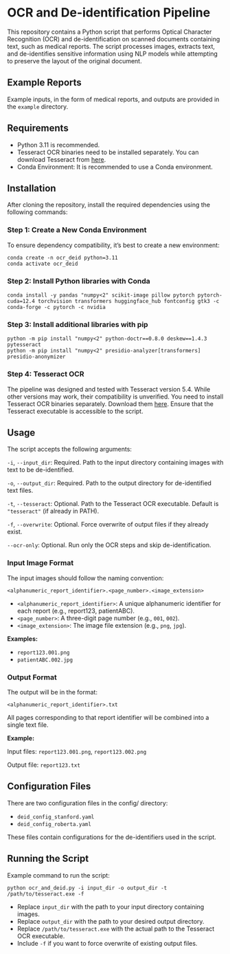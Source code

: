 # OCR and De-identification Pipeline
This repository contains a Python script that performs Optical Character Recognition (OCR) and de-identification on scanned documents containing text, such as medical reports. The script processes images, extracts text, and de-identifies sensitive information using NLP models while attempting to preserve the layout of the original document.

## Example Reports
Example inputs, in the form of medical reports, and outputs are provided in the ``example`` directory.

## Requirements
- Python 3.11 is recommended.
- Tesseract OCR binaries need to be installed separately. You can download Tesseract from [here](https://tesseract-ocr.github.io/tessdoc/Installation.html).
- Conda Environment: It is recommended to use a Conda environment.

## Installation
After cloning the repository, install the required dependencies using the following commands:

### Step 1: Create a New Conda Environment
To ensure dependency compatibility, it’s best to create a new environment:

```
conda create -n ocr_deid python=3.11
conda activate ocr_deid
```

### Step 2: Install Python libraries with Conda
```
conda install -y pandas "numpy<2" scikit-image pillow pytorch pytorch-cuda=12.4 torchvision transformers huggingface_hub fontconfig gtk3 -c conda-forge -c pytorch -c nvidia
```

### Step 3: Install additional libraries with pip
```
python -m pip install "numpy<2" python-doctr==0.8.0 deskew==1.4.3 pytesseract
python -m pip install "numpy<2" presidio-analyzer[transformers] presidio-anonymizer
```

### Step 4: Tesseract OCR
The pipeline was designed and tested with Tesseract version 5.4. While other versions may work, their compatibility is unverified. You need to install Tesseract OCR binaries separately. Download them [here](https://tesseract-ocr.github.io/tessdoc/Installation.html). Ensure that the Tesseract executable is accessible to the script.

## Usage
The script accepts the following arguments:

``-i``, ``--input_dir``: Required. Path to the input directory containing images with text to be de-identified.

``-o``, ``--output_dir``: Required. Path to the output directory for de-identified text files.

``-t``, ``--tesseract``: Optional. Path to the Tesseract OCR executable. Default is ``"tesseract"`` (if already in PATH).

``-f``, ``--overwrite``: Optional. Force overwrite of output files if they already exist.

``--ocr-only``: Optional. Run only the OCR steps and skip de-identification.

### Input Image Format
The input images should follow the naming convention:
```
<alphanumeric_report_identifier>.<page_number>.<image_extension>
```

- ``<alphanumeric_report_identifier>``: A unique alphanumeric identifier for each report (e.g., report123, patientABC).
- ``<page_number>``: A three-digit page number (e.g., ``001``, ``002``).
- ``<image_extension>``: The image file extension (e.g., ``png``, ``jpg``).

**Examples:**

- ``report123.001.png``
- ``patientABC.002.jpg``

### Output Format
The output will be in the format:
```
<alphanumeric_report_identifier>.txt
```

All pages corresponding to that report identifier will be combined into a single text file.

**Example:**

Input files: ``report123.001.png``, ``report123.002.png``

Output file: ``report123.txt``

## Configuration Files
There are two configuration files in the config/ directory:
- ``deid_config_stanford.yaml``
- ``deid_config_roberta.yaml``

These files contain configurations for the de-identifiers used in the script.

## Running the Script
Example command to run the script:

```
python ocr_and_deid.py -i input_dir -o output_dir -t /path/to/tesseract.exe -f
```

- Replace ``input_dir`` with the path to your input directory containing images.
- Replace ``output_dir`` with the path to your desired output directory.
- Replace ``/path/to/tesseract.exe`` with the actual path to the Tesseract OCR executable.
- Include ``-f`` if you want to force overwrite of existing output files.
